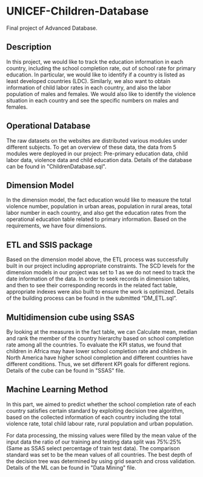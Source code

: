 # UNICEF-Children-Database
Final project of Advanced Database.

## Description
In this project, we would like to track the education information in each country, including the school completion rate, out of school rate for primary education. In particular, we would like to identify if a country is listed as least developed countries (LDC). Similarly, we also want to obtain information of child labor rates in each country, and also the labor population of males and females. We would also like to identify the violence situation in each country and see the specific numbers on males and females.

##  Operational Database
The raw datasets on the websites are distributed various modules under different subjects. To get an overview of these data, the data from 5 modules were deployed in our project: Pre-primary education data, child labor data, violence data and child education data. Details of the database can be found in "ChildrenDatabase.sql".

##  Dimension Model
In the dimension model, the fact education would like to measure the total violence number, population in urban areas, population in rural areas, total labor number in each country, and also get the education rates from the operational education table related to primary information. Based on the requirements, we have four dimensions. 

##  ETL and SSIS package
Based on the dimension model above, the ETL process was successfully built in our project including appropriate constraints. The SCD levels for the dimension models in our project was set to 1 as we do not need to track the date information of the data. In order to seek records in dimension tables, and then to see their corresponding records in the related fact table, appropriate indexes were also built to ensure the work is optimized. Details of the building process can be found in the submitted “DM_ETL.sql”.

##  Multidimension cube using SSAS
By looking at the measures in the fact table, we can Calculate mean, median and rank the member of the country hierarchy based on school completion rate among all the countries. To evaluate the KPI status, we found that children in Africa may have lower school completion rate and children in North America have higher school completion and different countries have different conditions. Thus, we set different KPI goals for different regions. Details of the cube can be found in "SSAS" file.

##  Machine Learning Method
In this part, we aimed to predict whether the school completion rate of each country satisfies certain standard by exploiting decision tree algorithm, based on the collected information of each country including the total violence rate, total child labour rate, rural population and urban population. 

For data processing, the missing values were filled by the mean value of the input data the ratio of our training and testing data split was 75%:25% (Same as SSAS select percentage of train test data). The comparison standard was set to be the mean values of all countries. The best depth of the decision tree was determined by using grid search and cross validation. Details of the ML can be found in "Data Mining" file.
